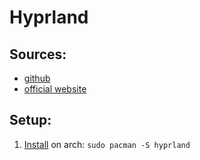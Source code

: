 # Hyprland

## Sources:
- [github](https://github.com/hyprwm/Hyprland)
- [official website](https://hyprland.org/)


## Setup:

1. [Install](https://wiki.hyprland.org/Getting-Started/Installation/)
on arch: `sudo pacman -S hyprland`

